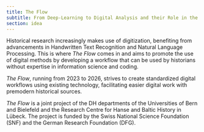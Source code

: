 ```yaml
---
title: The Flow
subtitle: From Deep-Learning to Digital Analysis and their Role in the Humanities Creating, Evaluating, and Critiquing Workflows for Historical Corpora
section: idea
---
```

Historical research increasingly makes use of digitization, benefiting from advancements in Handwritten Text Recognition and Natural Language Processing. This is where *The Flow* comes in and aims to promote the use of digital methods by developing a workflow that can be used by historians without expertise in information science and coding.
    

*The Flow*, running from 2023 to 2026, strives to create standardized digital workflows using existing  technology, facilitating easier digital work with premodern historical sources.


*The Flow* is a joint project of the DH departments of the Universities of Bern and Bielefeld and the Research Centre for Hanse and Baltic History in Lübeck. The project is funded by the Swiss National Science Foundation (SNF) and the German Research Foundation (DFG).
